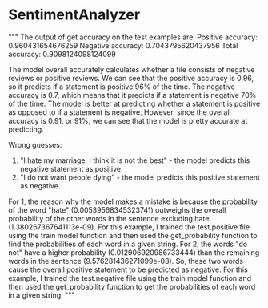 # SentimentAnalyzer

"""
The output of get accuracy on the test examples are:
Positive accuracy: 0.960431654676259
Negative accuracy: 0.7043795620437956
Total accuracy: 0.9098124098124099

The model overall accurately calculates whether a file consists of negative reviews or positive reviews.
We can see that the positive accuracy is 0.96, so it predicts if a statement is positive 96% of the time.
The negative accuracy is 0.7, which means that it predicts if a statement is negative 70% of the time.
The model is better at predicting whether a statement is positive as opposed to if a statement is negative.
However, since the overall accuracy is 0.91, or 91%, we can see that the model is pretty accurate at predicting.

Wrong guesses:

1) "I hate my marriage, I think it is not the best" - the model predicts this negative statement as positive.
2) "I do not want people dying" - the model predicts this positive statement as negative.

For 1, the reason why the model makes a mistake is because the probability of the word "hate" (0.00539568345323741)
outweighs the overall probability of the other words in the sentence excluding hate (1.380267367641113e-09). For
this example, I trained the test.positive file using the train model function and then used the get_probability
function to find the probabilities of each word in a given string. For 2, the words "do not" have a higher 
probability (0.012906920986733444) than the remaining words in the sentence (9.576281436271099e-08). So, these 
two words cause the overall positive statement to be predicted as negative. For this example, I trained 
the test.negative file using the train model function and then used the get_probability function to get the 
probabilities of each word in a given string.
"""
